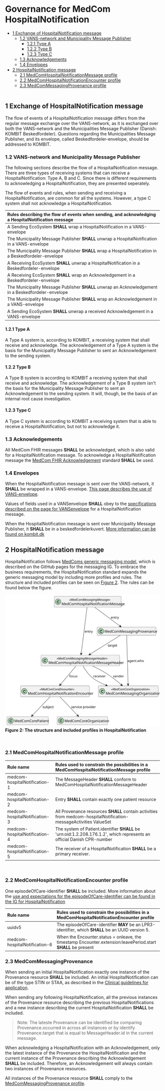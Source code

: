 # Governance for MedCom HospitalNotification

* [1 Exchange of HospitalNotification message](#1-exchange-of-hospitalnotification-message)
  * [1.2 VANS-network and Municipality Message Publisher](#12-vans-network-and-municipality-message-publisher)
    * [1.2.1 Type A](#121-type-a)
    * [1.2.2 Type B](#122-type-b)
    * [1.2.3 Type C](#123-type-c)
  * [1.3 Acknowledgements](#13-acknowledgements)
  * [1.4 Envelopes](#14-envelopes)
* [2 HospitalNotification message](#2-hospitalnotification-message)
  * [2.1 MedComHospitalNotificationMessage profile](#21-medcomhospitalnotificationmessage-profile)
  * [2.2 MedComHospitalNotificationEncounter profile](#22-medcomhospitalnotificationencounter-profile)
  * [2.3 MedComMessagingProvenance profile](#23-medcommessagingprovenance)
<br><br>

## 1 Exchange of HospitalNotification message 

The flow of events of a HospitalNotification message differs from the regular message exchange over the VANS-network, as it is exchanged over both the VANS-network and the Municipalities Message Publisher (Danish: KOMBIT Beskedfordeler). Questions regarding the Municipalities Message Publisher, and its envelope, called Beskedfordeler-envelope, should be addressed to KOMBIT. 


### 1.2 VANS-network and Municipality Message Publisher
The following sections describe the flow of a HospitalNotification message. There are three types of receiving systems that can receive a HospitalNotification: Type A, B and C. Since there is different requirements to acknowledging a HospitalNotification, they are presented seperately. 

The flow of events and rules, when sending and receiving a HospitalNotification, are common for all the systems. However, a type C system shall not acknowledge a HospitalNotification.

|Rules describing the flow of events when sending, and acknowledging a HospitalNotification message|
|:---|
|A Sending EcoSystem **SHALL** wrap a HospitalNotification in a VANS-envelope|
|The Municipality Message Publisher **SHALL** unwrap a HospitalNotification in a VANS-envelope|
|The Municipality Message Publisher **SHALL** wrap a HospitalNotification in a Beskedfordeler-envelope|
|A Receiving EcoSystem **SHALL** unwrap a HospitalNotification in a Beskedfordeler-envelope|
|A Receiving EcoSystem **SHALL** wrap an Acknowledgement in a Beskedfordeler-envelope|
|The Municipality Message Publisher **SHALL** unwrap an Acknowledgement in a Beskedfordeler-envelope|
|The Municipality Message Publisher **SHALL** wrap an Acknowledgement in a VANS-envelope|
|A Sending EcoSystem **SHALL** unwrap a received Acknowledgement in a VANS-envelope|


#### 1.2.1 Type A
A Type A system is, according to KOMBIT, a receiving system that shall receive and acknowledge. The acknowledgement of a Type A system is the basis for the Municipality Message Publisher to sent an Acknowledgement to the sending system. 

#### 1.2.2 Type B
A Type B system is according to KOMBIT a receiving system that shall receive and acknowledge. The acknowledgement of a Type B system isn't the basis for the Municipality Message Publisher to sent an Acknowledgement to the sending system. It will, though, be the basis of an internal root cause investigation.

#### 1.2.3 Type C
A Type C system is according to KOMBIT a receiving system that is able to receive a HospitalNotification, but not to acknowledge it.

### 1.3 Acknowledgements

All MedCom FHIR messages **SHALL** be acknowledged, which is also valid for a HospitalNotification message. To acknowledge a HospitalNotification message the [MedCom FHIR Acknowledgement](https://medcomdk.github.io/dk-medcom-acknowledgement/) standard **SHALL** be used.

### 1.4 Envelopes

When the HospitalNotification message is sent over the VANS-network, it **SHALL** be wrapped in a VANS-envelope. [This page describes the use of VANS-envelope](https://medcomdk.github.io/MedCom-FHIR-Communication/assets/documents/030_Governance-for-Network-Layer.html).

Values of fields used in a VANSenvelope **SHALL** obey to the [specifications described on the page for VANSenvelope](https://medcomdk.github.io/MedCom-FHIR-Communication/assets/documents/FHIRMessages_NetworkEnvelopes_EN.html#32-hospitalnotification) for a HospitalNotification message.

When the HospitalNotification message is sent over Municipality Message Publisher, it **SHALL** be in a beskedfordelerkuvert. [More information can be found on kombit.dk](kombit.dk)

## 2 HospitalNotification message

HospitalNotification follows [MedComs generic messaging model](https://medcomdk.github.io/dk-medcom-messaging/assets/documents/Intro-Technical-Spec-ENG.html#21-medcommessagingmessage-bundle), which is described on the GitHub pages for the messaging IG. To embrace the business requirements, the HospitalNotification standard expands the generic messaging model by including more profiles and rules. The structure and included profiles can be seen on <a href="#Fig2">Figure 2</a>. The rules can be found below the figure. 

<figure style="margin-left: 0px; margin-right: 0px; width: 100%;">
<a href="../images/HospitalNotification.svg" target="_blank"> <img src="../images/HospitalNotification.svg" alt="The structure and included profiles in HospitalNotification" style="width:auto; margin-left:0px; margin-right:0px;" id="Fig2"></a>
<figcaption text-align="left"><b>Figure 2: The structure and included profiles in HospitalNotification</b></figcaption>
</figure>
<br>

### 2.1 MedComHospitalNotificationMessage profile

|Rule name|Rules used to constrain the possibilities in a MedComHospitalNotificationMessage profile|
|:---|:---|
|medcom-hospitalNotification-1 | The MessageHeader **SHALL** conform to MedComHospitalNotificationMessageHeader |
|medcom-hospitalNotification-2 | Entry **SHALL** contain exactly one patient resource |
|medcom-hospitalNotification-3 | All Provenance resources **SHALL** contain activities from medcom-hospitalNotification-messageActivities ValueSet |
|medcom-hospitalNotification-4 | The system of Patient.identifier **SHALL** be 'urn:oid:1.2.208.176.1.2', which represents an official Danish CPR-number |
|medcom-hospitalNotification-5 | The receiver of a HospitalNotification **SHALL** be a primary receiver. |

<br>

### 2.2 MedComHospitalNotificationEncounter profile

One episodeOfCare-identifier **SHALL** be included. More information about the <a href="https://medcomfhir.dk/ig/hospitalnotification/StructureDefinition-medcom-hospitalNotification-encounter.html" target="_blank">use and expectations for the episodeOfCare-identifier can be found in the IG for HospitalNotification</a> 

|Rule name|Rules used to constrain the possibilities in a MedComHospitalNotificationEncounter profile|
|:---|:---|
|uuidv5 | The episodeOfCare-identifier **MAY** be an LPR3-identifier, which **SHALL** be an UUID version 5. |
|medcom-hospitalNotification-6 | When the Encounter.status = onleave, the timestamp Encounter.extension:leavePeriod.start **SHALL** be present|



### 2.3 MedComMessagingProvenance

When sending an initial HospitalNotification exactly one instance of the Provenance resource **SHALL** be included. An initial HospitalNotification can be of the type STIN or STAA, as described in the [Clinical guidelines for application](https://medcomdk.github.io/dk-medcom-hospitalnotification/#11-clinical-guidelines-for-application). 

When sending any following HospitalNotification, all the previous instances of the Provenance resource describing the previous HospitalNotifications and a new instance describing the current HospitalNotification **SHALL** be included.

> Note: The lateste Provenance can be identified be comparing Provenance.occurred in across all instances or by identify Provenance.target that is equal to MessageHeader.id in the current message.

When acknowledging a HospitalNotification with an Acknowledgement, only the latest instance of the Provenance the HospitalNotification and the current instance of the Provenance describing the Acknowledgement **SHALL** be included. Therefore, an Acknowledgement will always contain two instances of Provenance resources.

All instances of the Provenance resource **SHALL** comply to the [MedComMessagingProvenance profile](https://medcomfhir.dk/ig/messaging/StructureDefinition-medcom-messaging-provenance.html).

